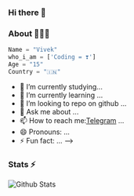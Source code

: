 ### Hi there 👋

### About 🙋🏻‍♂️
```python
Name = "Vivek"
who_i_am = ['Coding = ❣️']
Age = "15"
Country = "🇮🇳"
```

- 🔭 I’m currently  studying...
- 🌱 I’m currently learning ...
- 👯 I’m looking to repo on github ...
- 💬 Ask me about ...
- 📫 How to reach me:[Telegram](https://t.me/VKPROJECTS) ...
- 😄 Pronouns: ...
- ⚡ Fun fact: ...
-->

### Stats ⚡

![Github Stats](https://github-readme-stats.vercel.app/api?username=vivekTP&show_icons=true&title_color=fff&icon_color=79ff79&include_all_commits=true&theme=onedark&cache_seconds=86400)
